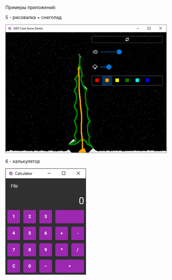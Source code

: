 Примеры приложений:

5 - рисовалка + снегопад

![alt text](https://github.com/Talrandel/Lessons/blob/main/Avalonia/snow.png?raw=true)


6 - калькулятор

![alt text](https://github.com/Talrandel/Lessons/blob/main/Avalonia/SixthApplication/calc.png?raw=true)
